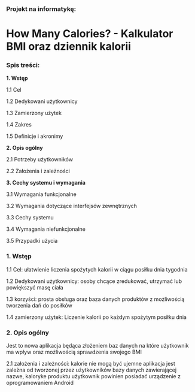 ### Projekt na informatykę:
# How Many Calories? - Kalkulator BMI oraz dziennik kalorii

### Spis treści:
**1. Wstęp**

1.1 Cel

1.2 Dedykowani użytkownicy

1.3 Zamierzony użytek

1.4 Zakres

1.5 Definicje i akronimy

**2. Opis ogólny**

2.1 Potrzeby użytkowników

2.2 Założenia i zależności

**3. Cechy systemu i wymagania**

3.1 Wymagania funkcjonalne

3.2 Wymagania dotyczące interfejsów zewnętrznych

3.3 Cechy systemu

3.4 Wymagania niefunkcjonalne

3.5 Przypadki użycia

### 1. Wstęp 
1.1 Cel: ułatwienie liczenia spożytych kalorii w ciągu posiłku dnia tygodnia

1.2 Dedykowani użytkownicy: osoby chcące zredukować, utrzymać lub powiększyć masę ciała 

1.3 korzyści: prosta obsługa oraz baza danych produktów z możliwością tworzenia dań do posiłków

1.4 zamierzony użytek: Liczenie kalorii po każdym spożytym posiłku dnia 

### 2. Opis ogólny
Jest to nowa aplikacja będąca złożeniem baz danych na które użytkownik ma wpływ oraz możliwością sprawdzenia swojego BMI

2.1 założenia i zależności: kalorie nie mogą być ujemne 
aplikacja jest zależna od tworzonej przez użytkowników bazy danych zawierającej nazwe, kaloryke produktu 
użytkownik powinien posiadać urządzenie z oprogramowaniem Android
